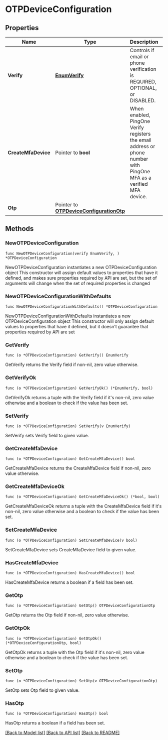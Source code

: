 # OTPDeviceConfiguration

## Properties

Name | Type | Description | Notes
------------ | ------------- | ------------- | -------------
**Verify** | [**EnumVerify**](EnumVerify.md) | Controls if email or phone verification is REQUIRED, OPTIONAL, or DISABLED. | 
**CreateMfaDevice** | Pointer to **bool** | When enabled, PingOne Verify registers the email address or phone number with PingOne MFA as a verified MFA device. | [optional] 
**Otp** | Pointer to [**OTPDeviceConfigurationOtp**](OTPDeviceConfigurationOtp.md) |  | [optional] 

## Methods

### NewOTPDeviceConfiguration

`func NewOTPDeviceConfiguration(verify EnumVerify, ) *OTPDeviceConfiguration`

NewOTPDeviceConfiguration instantiates a new OTPDeviceConfiguration object
This constructor will assign default values to properties that have it defined,
and makes sure properties required by API are set, but the set of arguments
will change when the set of required properties is changed

### NewOTPDeviceConfigurationWithDefaults

`func NewOTPDeviceConfigurationWithDefaults() *OTPDeviceConfiguration`

NewOTPDeviceConfigurationWithDefaults instantiates a new OTPDeviceConfiguration object
This constructor will only assign default values to properties that have it defined,
but it doesn't guarantee that properties required by API are set

### GetVerify

`func (o *OTPDeviceConfiguration) GetVerify() EnumVerify`

GetVerify returns the Verify field if non-nil, zero value otherwise.

### GetVerifyOk

`func (o *OTPDeviceConfiguration) GetVerifyOk() (*EnumVerify, bool)`

GetVerifyOk returns a tuple with the Verify field if it's non-nil, zero value otherwise
and a boolean to check if the value has been set.

### SetVerify

`func (o *OTPDeviceConfiguration) SetVerify(v EnumVerify)`

SetVerify sets Verify field to given value.


### GetCreateMfaDevice

`func (o *OTPDeviceConfiguration) GetCreateMfaDevice() bool`

GetCreateMfaDevice returns the CreateMfaDevice field if non-nil, zero value otherwise.

### GetCreateMfaDeviceOk

`func (o *OTPDeviceConfiguration) GetCreateMfaDeviceOk() (*bool, bool)`

GetCreateMfaDeviceOk returns a tuple with the CreateMfaDevice field if it's non-nil, zero value otherwise
and a boolean to check if the value has been set.

### SetCreateMfaDevice

`func (o *OTPDeviceConfiguration) SetCreateMfaDevice(v bool)`

SetCreateMfaDevice sets CreateMfaDevice field to given value.

### HasCreateMfaDevice

`func (o *OTPDeviceConfiguration) HasCreateMfaDevice() bool`

HasCreateMfaDevice returns a boolean if a field has been set.

### GetOtp

`func (o *OTPDeviceConfiguration) GetOtp() OTPDeviceConfigurationOtp`

GetOtp returns the Otp field if non-nil, zero value otherwise.

### GetOtpOk

`func (o *OTPDeviceConfiguration) GetOtpOk() (*OTPDeviceConfigurationOtp, bool)`

GetOtpOk returns a tuple with the Otp field if it's non-nil, zero value otherwise
and a boolean to check if the value has been set.

### SetOtp

`func (o *OTPDeviceConfiguration) SetOtp(v OTPDeviceConfigurationOtp)`

SetOtp sets Otp field to given value.

### HasOtp

`func (o *OTPDeviceConfiguration) HasOtp() bool`

HasOtp returns a boolean if a field has been set.


[[Back to Model list]](../README.md#documentation-for-models) [[Back to API list]](../README.md#documentation-for-api-endpoints) [[Back to README]](../README.md)


